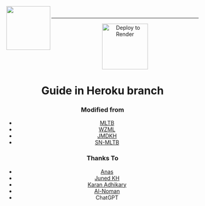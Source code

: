 

<div width="100%" align="center">

  <a align="left" href="https://github.com/5hojib/hk-upstream" title="Tidal DL Bot"><img align="left" height="115" src="https://github-readme-stats.vercel.app/api/pin/?username=5hojib&repo=hk-upstream&theme=react&border_color=61dafb&border_radius=10"></a><br>
  
  ______________________
  
  <a href="https://render.com/deploy"><img src="https://render.com/images/deploy-to-render-button.svg" alt="Deploy to Render" width="120"></a>

# Guide in Heroku branch


### Modified from
* [MLTB](https://github.com/anasty17/mirror-leech-telegram-bot)
* [WZML](https://github.com/weebzone/WZML) 
* [JMDKH](https://github.com/junedkh/jmdkh-mltb)
* [SN-MLTB](https://github.com/SN-ABDULLAH-AL-NOMAN/SN-MLTB)

### Thanks To
* [Anas](https://github.com/anasty17) 
* [Juned KH](https://github.com/junedkh) 
* [Karan Adhikary](https://github.com/weebzone) 
* [Al-Noman](https://github.com/SN-ABDULLAH-AL-NOMAN) 
* ChatGPT
